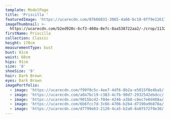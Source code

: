 ```yaml
---
template: ModelPage
title: 'Priscilla '
featuredImage: 'https://ucarecdn.com/07b66831-3065-4a66-bc10-0ff9e12617fa/'
imageThumbnail: >-
  https://ucarecdn.com/b2ed920c-6cf3-460a-8e7c-8aa538722aa2/-/crop/1132x1570/260,111/-/preview/
firstName: Priscilla
collection: Classic
height: 170cm
measurementType: bust
bust: 81cm
waist: 68cm
hips: 91cm
size: '8'
shoeSize: '9'
hair: Dark Brown
eyes: Dark Brown
imagePortfolio:
  - image: 'https://ucarecdn.com/f99f0c5c-4ee7-4df6-8b2a-e5815f8e4ba5/'
  - image: 'https://ucarecdn.com/a0a7bc19-c383-4cfb-90d7-2932542ebdcc/'
  - image: 'https://ucarecdn.com/9015bcd2-f04e-4246-a3b8-c8ec7e0d488a/'
  - image: 'https://ucarecdn.com/6b6fcc7d-3c6b-4706-b2b4-d7190a9b878a/'
  - image: 'https://ucarecdn.com/d7799e63-2120-4ca5-b2a0-8a8f572f9e30/'
---
```


